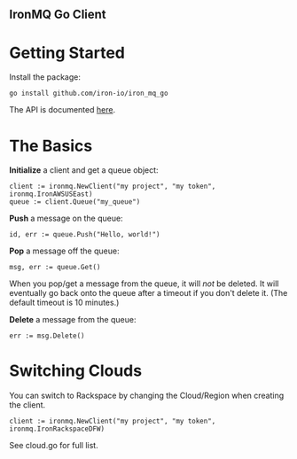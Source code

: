 IronMQ Go Client
----------------

Getting Started
===============

Install the package:

    go install github.com/iron-io/iron_mq_go

The API is documented [here](http://iron-io.github.com/iron_mq_go/).

The Basics
==========
**Initialize** a client and get a queue object:

    client := ironmq.NewClient("my project", "my token", ironmq.IronAWSUSEast)
    queue := client.Queue("my_queue")

**Push** a message on the queue:

    id, err := queue.Push("Hello, world!")

**Pop** a message off the queue:

    msg, err := queue.Get()

When you pop/get a message from the queue, it will *not* be deleted. It will
eventually go back onto the queue after a timeout if you don't delete it. (The
default timeout is 10 minutes.)

**Delete** a message from the queue:

    err := msg.Delete()


Switching Clouds
================

You can switch to Rackspace by changing the Cloud/Region when creating the client. 

    client := ironmq.NewClient("my project", "my token", ironmq.IronRackspaceDFW)
    
See cloud.go for full list.
